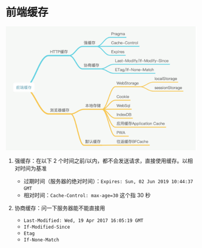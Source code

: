 # 前端缓存

![前端缓存](前端缓存.png)

1. 强缓存：在以下 2 个时间之前/以内，都不会发送请求，直接使用缓存。以相对时间为基准

   - 过期时间（服务器的绝对时间）：`Expires: Sun, 02 Jun 2019 10:44:37 GMT`
   - 相对时间：`Cache-Control: max-age=30` 这个指 30 秒

2. 协商缓存：问一下服务器能不能直接用
   - `Last-Modified: Wed, 19 Apr 2017 16:05:19 GMT`
   - `If-Modified-Since`
   - `Etag`
   - `If-None-Match`
